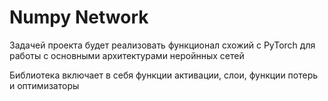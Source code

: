 # Numpy Network

Задачей проекта будет реализовать функционал схожий с PyTorch для работы с основными архитектурами неройнных сетей

Библиотека включает в себя функции активации, слои, функции потерь и оптимизаторы